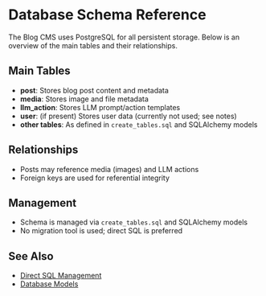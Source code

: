 # Database Schema Reference

The Blog CMS uses PostgreSQL for all persistent storage. Below is an overview of the main tables and their relationships.

## Main Tables
- **post**: Stores blog post content and metadata
- **media**: Stores image and file metadata
- **llm_action**: Stores LLM prompt/action templates
- **user**: (if present) Stores user data (currently not used; see notes)
- **other tables**: As defined in `create_tables.sql` and SQLAlchemy models

## Relationships
- Posts may reference media (images) and LLM actions
- Foreign keys are used for referential integrity

## Management
- Schema is managed via `create_tables.sql` and SQLAlchemy models
- No migration tool is used; direct SQL is preferred

## See Also
- [Direct SQL Management](sql_management.md)
- [Database Models](README.md) 